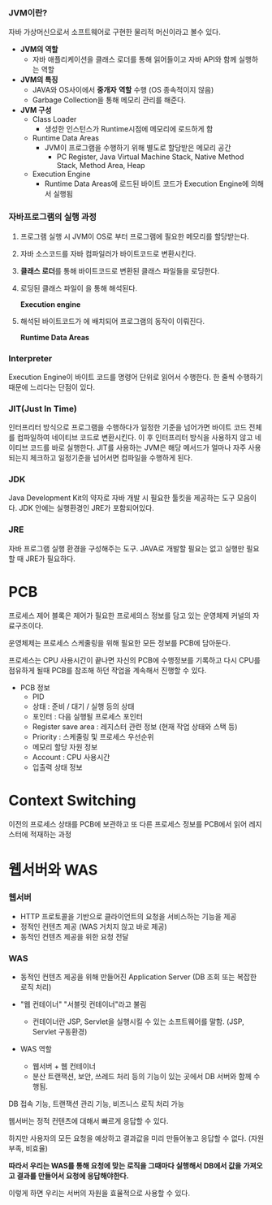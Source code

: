 ### JVM이란?

자바 가상머신으로서 소프트웨어로 구현한 물리적 머신이라고 볼수 있다.

- **JVM의 역할**
    - 자바 애플리케이션을 클래스 로더를 통해 읽어들이고 자바 API와 함께 실행하는 역할
- **JVM의 특징**
    - JAVA와 OS사이에서 **중개자** **역할** 수행 (OS 종속적이지 않음)
    - Garbage Collection을 통해 메모리 관리를 해준다.
- **JVM 구성**
    - Class Loader
        - 생성한 인스턴스가 Runtime시점에 메모리에 로드하게 함
    - Runtime Data Areas
        - JVM이 프로그램을 수행하기 위해 별도로 할당받은 메모리 공간
            - PC Register, Java Virtual Machine Stack, Native Method Stack, Method Area, Heap
    - Execution Engine
        - Runtime Data Areas에 로드된 바이트 코드가 Execution Engine에 의해서 실행됨

### 자바프로그램의 실행 과정

1. 프로그램 실행 시 JVM이 OS로 부터 프로그램에 필요한 메모리를 할당받는다.
2. 자바 소스코드를 자바 컴파일러가 바이트코드로 변환시킨다.
3. **클래스 로더**를 통해 바이트코드로 변환된 클래스 파일들을 로딩한다.
4. 로딩된 클래스 파일이 을 통해 해석된다.

    **Execution engine**

5. 해석된 바이트코드가 에 배치되어 프로그램의 동작이 이뤄진다.

    **Runtime Data Areas**

### Interpreter

Execution Engine이 바이트 코드를 명령어 단위로 읽어서 수행한다. 한 줄씩 수행하기 때문에 느리다는 단점이 있다.

### JIT(Just In Time)

인터프리터 방식으로 프로그램을 수행하다가 일정한 기준을 넘어가면 바이트 코드 전체를 컴파일하여 네이티브 코드로 변환시킨다. 이 후 인터프리터 방식을 사용하지 않고 네이티브 코드를 바로 실행한다. JIT를 사용하는 JVM은 해당 메서드가 얼마나 자주 사용되는지 체크하고 일정기준을 넘어서면 컴파일을 수행하게 된다.

### JDK

Java Development Kit의 약자로 자바 개발 시 필요한 툴킷을 제공하는 도구 모음이다.
JDK 안에는 실행환경인 JRE가 포함되어있다.

### JRE

자바 프로그램 실행 환경을 구성해주는 도구. JAVA로 개발할 필요는 없고 실행만 필요할 때 JRE가 필요하다.

# PCB

프로세스 제어 블록은 제어가 필요한 프로세의스 정보를 담고 있는 운영체제 커널의 자료구조이다.

운영체제는 프로세스 스케줄링을 위해 필요한 모든 정보를 PCB에 담아둔다.

프로세스는 CPU 사용시간이 끝나면 자신의 PCB에 수행정보를 기록하고 다시 CPU를 점유하게 될때 PCB를 참조해 하던 작업을 계속해서 진행할 수 있다.

- PCB 정보
    - PID
    - 상태 : 준비 / 대기 / 실행 등의 상태
    - 포인터 : 다음 실행될 프로세스 포인터
    - Register save area : 레지스터 관련 정보 (현재 작업 상태와 스택 등)
    - Priority : 스케줄링 및 프로세스 우선순위
    - 메모리 할당 자원 정보
    - Account : CPU 사용시간
    - 입출력 상태 정보

# Context Switching

이전의 프로세스 상태를 PCB에 보관하고 또 다른 프로세스 정보를 PCB에서 읽어 레지스터에 적재하는 과정

# 웹서버와 WAS

### 웹서버

- HTTP 프로토콜을 기반으로 클라이언트의 요청을 서비스하는 기능을 제공
- 정적인 컨텐츠 제공 (WAS 거치지 않고 바로 제공)
- 동적인 컨텐츠 제공을 위한 요청 전달

### WAS

- 동적인 컨텐츠 제공을 위해 만들어진 Application Server (DB 조회 또는 복잡한 로직 처리)
- "웹 컨테이너" "서블릿 컨테이너"라고 불림
    - 컨테이너란 JSP, Servlet을 실행시킬 수 있는 소프트웨어를 말함. (JSP, Servlet 구동환경)

- WAS 역할
    - 웹서버 + 웹 컨테이너
    - 분산 트랜잭션, 보안, 쓰레드 처리 등의 기능이 있는 곳에서 DB 서버와 함께 수행됨.

DB 접속 기능, 트랜잭션 관리 기능, 비즈니스 로직 처리 가능

웹서버는 정적 컨텐츠에 대해서 빠르게 응답할 수 있다.

하지만 사용자의 모든 요청을 예상하고 결과값을 미리 만들어놓고 응답할 수 없다. (자원 부족, 비효율)

**따라서 우리는 WAS를 통해 요청에 맞는 로직을 그때마다 실행해서 DB에서 값을 가져오고 결과를 만들어서 요청에 응답해야한다.**

이렇게 하면 우리는 서버의 자원을 효율적으로 사용할 수 있다.


